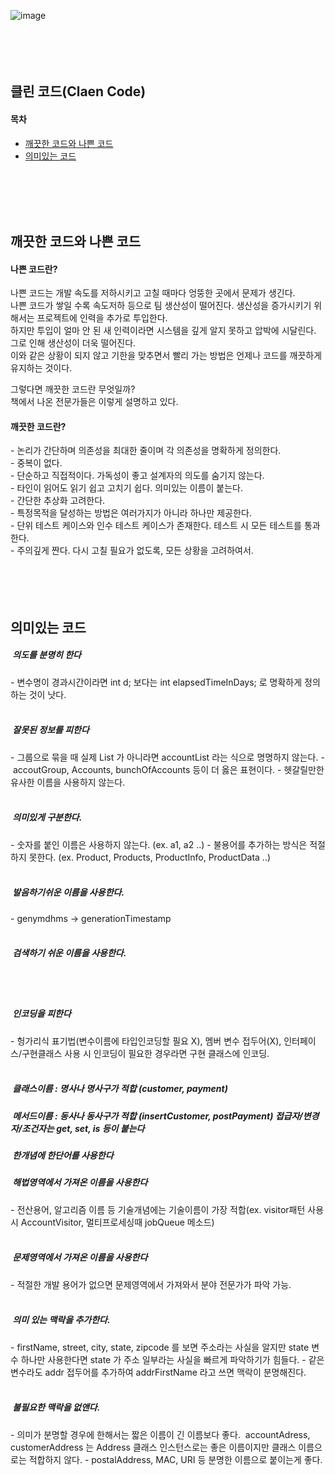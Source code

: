 

![image](https://user-images.githubusercontent.com/62210870/178767705-f8ddb4c4-08c9-4c7b-a9b6-9d82f6526191.png)
<br><br><br><br><br>


## 클린 코드(Claen Code)

#### 목차
- [깨끗한 코드와 나쁜 코드](#깨끗한-코드와-나쁜-코드)
- [의미있는 코드](#의미있는-코드)

<br><br><br><br>


## 깨끗한 코드와 나쁜 코드

#### 나쁜 코드란?
나쁜 코드는 개발 속도를 저하시키고 고칠 때마다 엉뚱한 곳에서 문제가 생긴다.<br>
나쁜 코드가 쌓일 수록 속도저하 등으로 팀 생산성이 떨어진다. 생산성을 증가시키기 위해서는 프로젝트에 인력을 추가로 투입한다. <br>
하지만 투입이 얼마 안 된 새 인력이라면 시스템을 깊게 알지 못하고 압박에 시달린다. 그로 인해 생산성이 더욱 떨어진다.<br>
이와 같은 상황이 되지 않고 기한을 맞추면서 빨리 가는 방법은 언제나 코드를 깨끗하게 유지하는 것이다.<br>

그렇다면 깨끗한 코드란 무엇일까? <br>
책에서 나온 전문가들은 이렇게 설명하고 있다.<br>


#### 깨끗한 코드란?
-&nbsp;논리가 간단하며 의존성을 최대한 줄이며 각 의존성을 명확하게 정의한다.<br>
-&nbsp;중복이 없다. <br>
-&nbsp;단순하고 직접적이다. 가독성이 좋고 설계자의 의도를 숨기지 않는다.<br>
-&nbsp;타인이 읽어도 읽기 쉽고 고치기 쉽다. 의미있는 이름이 붙는다.<br>
-&nbsp;간단한 추상화 고려한다.<br>
-&nbsp;특정목적을 달성하는 방법은 여러가지가 아니라 하나만 제공한다.<br>
-&nbsp;단위 테스트 케이스와 인수 테스트 케이스가 존재한다. 테스트 시 모든 테스트를 통과한다.<br>
-&nbsp;주의깊게 짠다. 다시 고칠 필요가 없도록, 모든 상황을 고려하여서.<br>
<br>
<br>
<br>
<br>
## 의미있는 코드

##### &nbsp;의도를 분명히 한다 
-&nbsp;변수명이 경과시간이라면 int d; 보다는 int elapsedTimeInDays; 로 명확하게 정의하는 것이 낫다. 
<br><br>

##### &nbsp;잘못된 정보를 피한다 
-&nbsp;그룹으로 묶을 때 실제 List 가 아니라면 accountList 라는 식으로 명명하지 않는다.
-&nbsp;accoutGroup, Accounts, bunchOfAccounts 등이 더 옳은 표현이다.
-&nbsp;헷갈릴만한 유사한 이름을 사용하지 않는다.
<br><br>

##### &nbsp;의미있게 구분한다.
-&nbsp;숫자를 붙인 이름은 사용하지 않는다. (ex.  a1, a2 ..)
-&nbsp;불용어를 추가하는 방식은 적절하지 못한다. (ex.  Product, Products, ProductInfo, ProductData ..)
<br><br>

##### &nbsp;발음하기쉬운 이름을 사용한다.
-&nbsp;genymdhms -> generationTimestamp 
<br><br>

##### &nbsp;검색하기 쉬운 이름을 사용한다.
<br><br>

##### &nbsp;인코딩을 피한다
-&nbsp;헝가리식 표기법(변수이름에 타입인코딩할 필요 X), 멤버 변수 접두어(X), 인터페이스/구현클래스 사용 시 인코딩이 필요한 경우라면 구현 클래스에 인코딩.
<br><br>

##### &nbsp;클래스이름 : 명사나 명사구가 적합 (customer, payment)

##### &nbsp;메서드이름 : 동사나 동사구가 적합 (insertCustomer, postPayment) 접급자/변경자/조건자는 get, set, is 등이 붙는다

##### &nbsp;한개념에 한단어를 사용한다

##### &nbsp;해법영역에서 가져온 이름을 사용한다 
-&nbsp;전산용어, 알고리즘 이름 등 기술개념에는 기술이름이 가장 적합(ex. visitor패턴 사용시 AccountVisitor, 멀티프로세싱때 jobQueue 메소드)
<br><br>

##### &nbsp;문제영역에서 가져온 이름을 사용한다
-&nbsp;적절한 개발 용어가 없으면 문제영역에서 가져와서 분야 전문가가 파악 가능.
<br><br>

##### &nbsp;의미 있는 맥락을 추가한다.
-&nbsp;firstName, street, city, state, zipcode 를 보면 주소라는 사실을 알지만 state 변수 하나만 사용한다면 state 가 주소 일부라는 사실을 빠르게 파악하기가 힘들다.
-&nbsp;같은 변수라도 addr 접두어를 추가하여  addrFirstName 라고 쓰면 맥락이 분명해진다.
<br><br>

##### &nbsp;불필요한 맥락을 없앤다.
-&nbsp;의미가 분명할 경우에 한해서는 짧은 이름이 긴 이름보다 좋다. 
&nbsp;accountAdress, customerAddress 는 Address 클래스 인스턴스로는 좋은 이름이지만 클래스 이름으로는 적합하지 않다.
-&nbsp;postalAddress, MAC, URI 등 분명한 이름으로 붙이는게 좋다.
<br><br><br><br>







